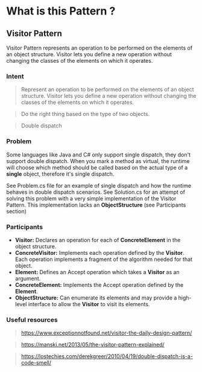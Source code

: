 ﻿# What is this Pattern ?

## Visitor Pattern

Visitor Pattern represents an operation to be performed on the elements of an object structure. Visitor lets you define a new operation without changing the classes of the elements on which it operates. 

### Intent

> Represent an operation to be performed on the elements of an object structure. Visitor lets you define a new operation without changing the classes of the elements on which it operates.

> Do the right thing based on the type of two objects.

> Double dispatch

### Problem

Some languages like Java and C# only support single dispatch, they don't support double dispatch. When you mark a method as virtual, the runtime will choose which method should be called based on the actual type of a __single__ object, therefore it's single dispatch.

See Problem.cs file for an example of single dispatch and how the runtime behaves in double dispatch scenarios.
See Solution.cs for an attempt of solving this problem with a very simple implementation of the Visitor Pattern. This implementation lacks an __ObjectStructure__ (see Participants section)

### Participants

 * __Visitor:__ Declares an operation for each of __ConcreteElement__ in the object structure.
 * __ConcreteVisitor:__ Implements each operation defined by the __Visitor__. Each operation implements a fragment of the algorithm needed for that object.
 * __Element:__ Defines an Accept operation which takes a __Visitor__ as an argument. 
 * __ConcreteElement:__ Implements the Accept operation defined by the __Element__.
 * __ObjectStructure:__ Can enumerate its elements and may provide a high-level interface to allow the __Visitor__ to visit its elements.

### Useful resources

> https://www.exceptionnotfound.net/visitor-the-daily-design-pattern/

> https://manski.net/2013/05/the-visitor-pattern-explained/

> https://lostechies.com/derekgreer/2010/04/19/double-dispatch-is-a-code-smell/